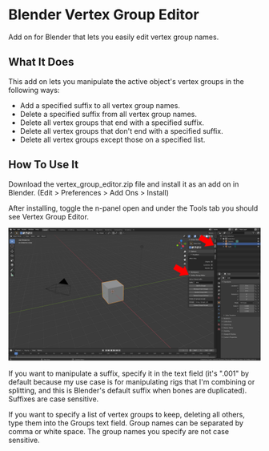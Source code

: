 # Blender Vertex Group Editor
Add on for Blender that lets you easily edit vertex group names.

## What It Does
This add on lets you manipulate the active object's vertex groups in the following ways:

* Add a specified suffix to all vertex group names.
* Delete a specified suffix from all vertex group names.
* Delete all vertex groups that end with a specified suffix.
* Delete all vertex groups that don't end with a specified suffix.
* Delete all vertex groups except those on a specified list.

## How To Use It
Download the vertex_group_editor.zip file and install it as an add on in Blender. (Edit > Preferences > Add Ons > Install)

After installing, toggle the n-panel open and under the Tools tab you should see Vertex Group Editor.

![Getting Started](./vge_screenshot.png)

If you want to manipulate a suffix, specify it in the text field (it's ".001" by default because my use case is for manipulating rigs that I'm combining or splitting, and this is Blender's default suffix when bones are duplicated). Suffixes are case sensitive.

If you want to specify a list of vertex groups to keep, deleting all others, type them into the Groups text field. Group names can be separated by comma or white space. The group names you specify are not case sensitive.
